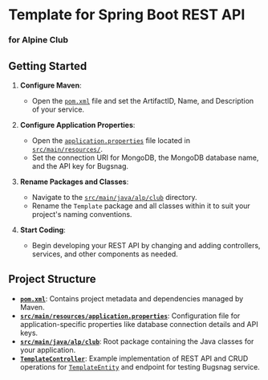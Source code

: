 # Template for Spring Boot REST API
### for Alpine Club

## Getting Started

1. **Configure Maven**:
   - Open the [`pom.xml`](pom.xml) file and set the ArtifactID, Name, and Description of your service.

2. **Configure Application Properties**:
   - Open the [`application.properties`](src/main/resources/application.properties) file located in [`src/main/resources/`](src/main/resources).
   - Set the connection URI for MongoDB, the MongoDB database name, and the API key for Bugsnag.

3. **Rename Packages and Classes**:
   - Navigate to the [`src/main/java/alp/club`](src/main/java/alp/club) directory.
   - Rename the `Template` package and all classes within it to suit your project's naming conventions.

4. **Start Coding**:
   - Begin developing your REST API by changing and adding controllers, services, and other components as needed.

## Project Structure

- [**`pom.xml`**](pom.xml): Contains project metadata and dependencies managed by Maven.
- [**`src/main/resources/application.properties`**](src/main/resources/application.properties): Configuration file for application-specific properties like database connection details and API keys.
- [**`src/main/java/alp/club`**](src/main/java/alp/club): Root package containing the Java classes for your application.
- [**`TemplateController`**](src/main/java/alp/club/Template/rest/TemplateController.java): Example implementation of REST API and CRUD operations for [`TemplateEntity`](src/main/java/alp/club/Template/vao/TemplateEntity.java) and endpoint for testing Bugsnag service.
